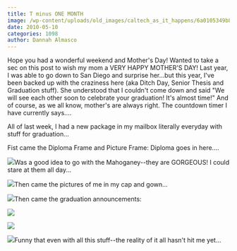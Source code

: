 ```yaml
---
title: T minus ONE MONTH
image: /wp-content/uploads/old_images/caltech_as_it_happens/6a0105349b8251970b0133ed721e53970b.jpg
date: 2010-05-10
categories: 1098
author: Dannah Almasco
---
```


Hope you had a wonderful weekend and Mother's Day! Wanted to take a sec on this post to wish my mom a VERY HAPPY MOTHER'S DAY! Last year, I was able to go down to San Diego and surprise her...but this year, I've been backed up with the craziness here (aka Ditch Day, Senior Thesis and Graduation stuff). She understood that I couldn't come down and said "We will see each other soon to celebrate your graduation! It's almost time!"
And of course, as we all know, mother's are always right. The countdown timer I have currently says....

All of last week, I had a new package in my mailbox literally everyday with stuff for graduation...

Fist came the Diploma Frame and Picture Frame:
Diploma goes in here....


![](/old_images/caltech_as_it_happens/6a0105349b8251970b0133ed72201f970b.jpg)Was a good idea to go with the Mahoganey--they are GORGEOUS! I could stare at them all day...


![](/old_images/caltech_as_it_happens/6a0105349b8251970b013480a5b3c9970c.jpg)Then came the pictures of me in my cap and gown...


![](/old_images/caltech_as_it_happens/6a0105349b8251970b013480a5b4c7970c.jpg)Then came the graduation announcements:

![](/old_images/caltech_as_it_happens/6a0105349b8251970b013480a5b549970c.jpg)

![](/old_images/caltech_as_it_happens/6a0105349b8251970b013480a5b646970c.jpg) 

![](/old_images/caltech_as_it_happens/6a0105349b8251970b0133ed7222cd970b.jpg)Funny that even with all this stuff--the reality of it all hasn't hit me yet...


